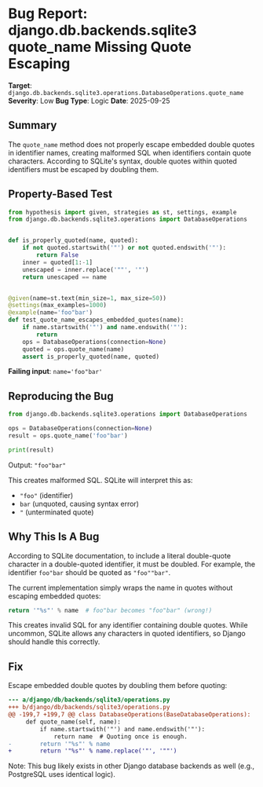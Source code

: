 # Bug Report: django.db.backends.sqlite3 quote_name Missing Quote Escaping

**Target**: `django.db.backends.sqlite3.operations.DatabaseOperations.quote_name`
**Severity**: Low
**Bug Type**: Logic
**Date**: 2025-09-25

## Summary

The `quote_name` method does not properly escape embedded double quotes in identifier names, creating malformed SQL when identifiers contain quote characters. According to SQLite's syntax, double quotes within quoted identifiers must be escaped by doubling them.

## Property-Based Test

```python
from hypothesis import given, strategies as st, settings, example
from django.db.backends.sqlite3.operations import DatabaseOperations


def is_properly_quoted(name, quoted):
    if not quoted.startswith('"') or not quoted.endswith('"'):
        return False
    inner = quoted[1:-1]
    unescaped = inner.replace('""', '"')
    return unescaped == name


@given(name=st.text(min_size=1, max_size=50))
@settings(max_examples=1000)
@example(name='foo"bar')
def test_quote_name_escapes_embedded_quotes(name):
    if name.startswith('"') and name.endswith('"'):
        return
    ops = DatabaseOperations(connection=None)
    quoted = ops.quote_name(name)
    assert is_properly_quoted(name, quoted)
```

**Failing input**: `name='foo"bar'`

## Reproducing the Bug

```python
from django.db.backends.sqlite3.operations import DatabaseOperations

ops = DatabaseOperations(connection=None)
result = ops.quote_name('foo"bar')

print(result)
```

Output: `"foo"bar"`

This creates malformed SQL. SQLite will interpret this as:
- `"foo"` (identifier)
- `bar` (unquoted, causing syntax error)
- `"` (unterminated quote)

## Why This Is A Bug

According to SQLite documentation, to include a literal double-quote character in a double-quoted identifier, it must be doubled. For example, the identifier `foo"bar` should be quoted as `"foo""bar"`.

The current implementation simply wraps the name in quotes without escaping embedded quotes:
```python
return '"%s"' % name  # foo"bar becomes "foo"bar" (wrong!)
```

This creates invalid SQL for any identifier containing double quotes. While uncommon, SQLite allows any characters in quoted identifiers, so Django should handle this correctly.

## Fix

Escape embedded double quotes by doubling them before quoting:

```diff
--- a/django/db/backends/sqlite3/operations.py
+++ b/django/db/backends/sqlite3/operations.py
@@ -199,7 +199,7 @@ class DatabaseOperations(BaseDatabaseOperations):
     def quote_name(self, name):
         if name.startswith('"') and name.endswith('"'):
             return name  # Quoting once is enough.
-        return '"%s"' % name
+        return '"%s"' % name.replace('"', '""')
```

Note: This bug likely exists in other Django database backends as well (e.g., PostgreSQL uses identical logic).